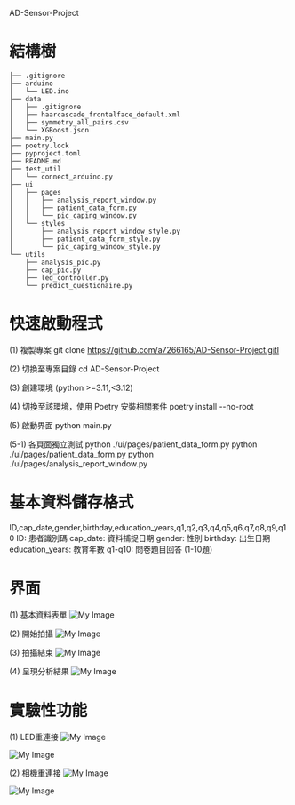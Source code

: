 AD-Sensor-Project

# 結構樹
```
├── .gitignore
├── arduino
│   └── LED.ino
├── data
│   ├── .gitignore
│   ├── haarcascade_frontalface_default.xml
│   ├── symmetry_all_pairs.csv
│   └── XGBoost.json
├── main.py
├── poetry.lock
├── pyproject.toml
├── README.md
├── test_util
│   └── connect_arduino.py
├── ui
│   ├── pages
│   │   ├── analysis_report_window.py
│   │   ├── patient_data_form.py
│   │   └── pic_caping_window.py
│   └── styles
│       ├── analysis_report_window_style.py
│       ├── patient_data_form_style.py
│       └── pic_caping_window_style.py
└── utils
    ├── analysis_pic.py
    ├── cap_pic.py
    ├── led_controller.py
    └── predict_questionaire.py

```

# 快速啟動程式
(1) 複製專案
git clone https://github.com/a7266165/AD-Sensor-Project.gitl

(2) 切換至專案目錄
cd AD-Sensor-Project

(3) 創建環境 (python >=3.11,<3.12)

(4) 切換至該環境，使用 Poetry 安裝相關套件
poetry install --no-root

(5) 啟動界面
python main.py

(5-1) 各頁面獨立測試
python ./ui/pages/patient_data_form.py
python ./ui/pages/patient_data_form.py
python ./ui/pages/analysis_report_window.py

# 基本資料儲存格式
ID,cap_date,gender,birthday,education_years,q1,q2,q3,q4,q5,q6,q7,q8,q9,q10
ID: 患者識別碼
cap_date: 資料捕捉日期
gender: 性別
birthday: 出生日期
education_years: 教育年數
q1-q10: 問卷題目回答 (1-10題)

# 界面
(1) 基本資料表單
![My Image](_images/UI/patient_data_form.png)

(2) 開始拍攝
![My Image](_images/UI/pic_caping_window_start.png)

(3) 拍攝結束
![My Image](_images/UI/pic_caping_window_end.png)

(4) 呈現分析結果
![My Image](_images/UI/patient_data_form.png)

# 實驗性功能
(1) LED重連接
![My Image](_images/UI_alpha/pic_caping_window_re_connect_LED.png)

![My Image](_images/UI_alpha/pic_caping_window_re_connect_LED_success.png)

(2) 相機重連接
![My Image](_images/UI_alpha/pic_caping_window_re_connect_cam.png)

![My Image](_images/UI_alpha/pic_caping_window_re_connect_cam_success.png)
